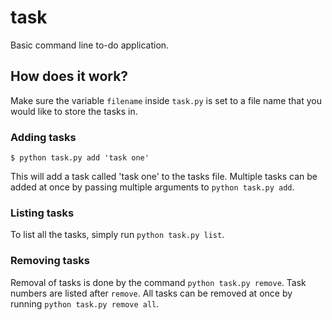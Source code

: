 # task
Basic command line to-do application.

## How does it work?

Make sure the variable `filename` inside `task.py` is set to a file name that you would like to store the tasks in.

### Adding tasks

`$ python task.py add 'task one'`

This will add a task called 'task one' to the tasks file. Multiple tasks can be added at once by passing multiple arguments to `python task.py add`.

### Listing tasks

To list all the tasks, simply run `python task.py list`.

### Removing tasks

Removal of tasks is done by the command `python task.py remove`. Task numbers are listed after `remove`.
All tasks can be removed at once by running `python task.py remove all`.
